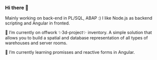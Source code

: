 ### Hi there 👋 

Mainly working on back-end in PL/SQL, ABAP :) I like Node.js as backend scripting and Angular in fronted.

🔭 I’m currently on offwork ✨3d-project✨ inventory. A simple solution that allows you to build a spatial and database representation of all types of warehouses and server rooms. 

🌱 I’m currently learning promisses and reactive forms in Angular.

<!--
**karol-preiskorn/karol-preiskorn** is a ✨ _special_ ✨ repository because its `README.md` (this file) appears on your GitHub profile.

Here are some ideas to get you started:

- 🔭 I’m currently working on ...
- 🌱 I’m currently learning ...
- 👯 I’m looking to collaborate on ...
- 🤔 I’m looking for help with ...
- 💬 Ask me about ...
- 📫 How to reach me: ...
- 😄 Pronouns: ...
- ⚡ Fun fact: ...
-->
